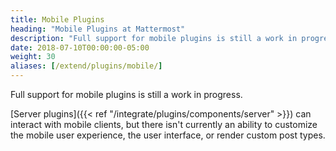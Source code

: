 ```yaml
---
title: Mobile Plugins
heading: "Mobile Plugins at Mattermost"
description: "Full support for mobile plugins is still a work in progress. See where things stand and learn what you can do."
date: 2018-07-10T00:00:00-05:00
weight: 30
aliases: [/extend/plugins/mobile/]
---
```


Full support for mobile plugins is still a work in progress.

[Server plugins]({{< ref "/integrate/plugins/components/server" >}}) can interact with mobile clients, but there isn't currently an ability to customize the mobile user experience, the user interface, or render custom post types.
